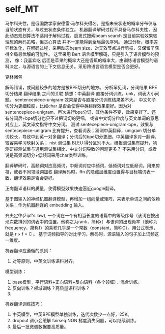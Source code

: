 # self_MT

马尔科夫性，是俄国数学家安德雷·马尔科夫得名。是指未来状态的概率分布仅与当前状态有关，与过去状态条件独立。
机器翻译解码过程不具备马尔科夫性，因此动态规划算法不适用于解码过程。启发式搜索beam search 是目前实验效果较理想的解码策略，但贪心算法
并不一定能得到全局最优序列。
通过分析，概率差异标准化，在解码过程，采用动态beam size，对无效节点进行剪枝，又保留了获得全局最优解的可能性。
这里采用 Bert 语言模型解码，只是引入了语言模型的预测，
      像：我喜欢吃  后面是苹果的概率大还是香蕉的概率大，由训练语言模型的语料决定，与源语言的上下文信息无关。采用跨语言语言模型是否会更好。

克林闭包

解码错误，或问题较多的地方是被BPE切分的地方。
分析罕见词，分词结果
            BPE 切分结果
            翻译结果 之间的关联
猜想：中英翻译
      直接分词训练，unk，词表大小问题。
      sentencepiece-unigram 效果是否与直接分词训练结果差不大。
  中文句子切分为更细粒度，比如char 是否会使得中英翻译效果更好。因为对sentencepiece-unigram，再次进行bpe分词，其他条件不变，效果变好了。还有分词后+bpe切分也只不过把词切的更细。
  或者中文切分粒度与英文单词的意思对应上，英文译文指导中文分词。
  测试 sentecepiece-unigram-bpe，效果与 sentecepiece-unigram 比有提升，查看词表；猜测中英翻译，unigram 切分单词较长，导致中到英一对多翻译；分词后的bpe切分更细，中英翻译多对一翻译，较容易学习映射关系；
  nist 测试集 BLEU 得分区别不大，研报测试集有提升，猜测研报测试集与通用测试集相比，中文分词导致的问题更多？
  不采用分词，或者说是高频词切分+低频词采用char类型训练。
  
  翻译解码时，高频词对应高频词，中频词对应中频词，低频词对应低频词，用来剪枝，或者不同领域词加权
  翻译解码时，ffn 的隐藏层维度设置得与目标端词表一致，翻译效果是否会更好。
  
  正向翻译语料的质量，使得模型效果快速逼近google翻译。
  
  基于图输入的神经机器翻译模型，再增加一组向量或矩阵，来表示单词之间的依赖关系；作为机器翻译的 embedding 输入。
  
  齐夫定律(Zipf's law), 一个词在一个有相当长度的语篇中的等级序号（该词在按出现次数排列的词表中的位置，他称之为rank，简称r）与该词的出现频率（他称为frequency，简称f）的乘积几乎是一个常数（constant，简称C）。用公式表示，就是 r × f = C 。
  基于词频指导的对比学习，解码时，源语输入的句子加上词频这一维度。
  
机器翻译应遵循的原则：
1. 对等原则，中英文训练语料对齐。

模型训练：
1. base模型，平行语料+正向语料+反向语料（各个领域），混合训练。
2. 反向训练？领域训练？高质量语料训练？
3.

机器翻译训练技巧：
1. 中英模型，中英BPE模型单独训练，迭代次数少一点好，25K。
2. dropout 调小会缓解 fairseq NON 梯度消失问题，可以继续训练。
3. 最后一批微调数据要高质量。
